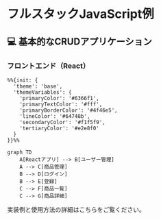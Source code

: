 # フルスタックJavaScript例

## 💻 基本的なCRUDアプリケーション

### フロントエンド（React）

```mermaid
%%{init: {
  'theme': 'base',
  'themeVariables': {
    'primaryColor': '#6366f1',
    'primaryTextColor': '#fff',
    'primaryBorderColor': '#4f46e5',
    'lineColor': '#64748b',
    'secondaryColor': '#f1f5f9',
    'tertiaryColor': '#e2e8f0'
  }
}}%%

graph TD
    A[Reactアプリ] --> B[ユーザー管理]
    A --> C[商品管理]
    B --> D[ログイン]
    B --> E[登録]
    C --> F[商品一覧]
    C --> G[商品詳細]
```

実装例と使用方法の詳細はこちらをご覧ください。
